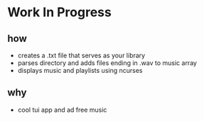 # Work In Progress

## how
- creates a .txt file that serves as your library
- parses directory and adds files ending in .wav to music array
- displays music and playlists using ncurses

## why
- cool tui app and ad free music
